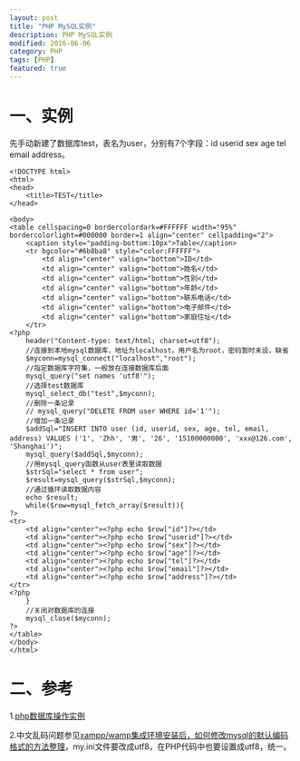 ```yaml
---
layout: post
title: "PHP MySQL实例"
description: PHP MySQL实例
modified: 2016-06-06
category: PHP
tags: [PHP]
featured: true
---
```


# 一、实例

先手动新建了数据库test，表名为user，分别有7个字段：id userid sex age tel email address。

	<!DOCTYPE html>
	<html>
	<head>
	    <title>TEST</title>
	</head>

	<body>
	<table cellspacing=0 bordercolordark=#FFFFFF width="95%" bordercolorlight=#000000 border=1 align="center" cellpadding="2">
	    <caption style="padding-bottom:10px">Table</caption>
	    <tr bgcolor="#6b8ba8" style="color:FFFFFF">
	        <td align="center" valign="bottom">ID</td>
	        <td align="center" valign="bottom">姓名</td>
	        <td align="center" valign="bottom">性别</td>
	        <td align="center" valign="bottom">年龄</td>
	        <td align="center" valign="bottom">联系电话</td>
	        <td align="center" valign="bottom">电子邮件</td>
	        <td align="center" valign="bottom">家庭住址</td>
	    </tr>
	<?php
	    header("Content-type: text/html; charset=utf8");
	    //连接到本地mysql数据库，地址为localhost，用户名为root，密码暂时未设，缺省
	    $myconn=mysql_connect("localhost","root");
	    //指定数据库字符集，一般放在连接数据库后面
	    mysql_query("set names 'utf8'");
	    //选择test数据库
	    mysql_select_db("test",$myconn);
	    //删除一条记录
	    // mysql_query("DELETE FROM user WHERE id='1'");
	    //增加一条记录
	    $addSql="INSERT INTO user (id, userid, sex, age, tel, email, address) VALUES ('1', 'Zhh', '男', '26', '15100000000', 'xxx@126.com', 'Shanghai')";
	    mysql_query($addSql,$myconn); 
	    //用mysql_query函数从user表里读取数据
	    $strSql="select * from user";
	    $result=mysql_query($strSql,$myconn);
	    //通过循环读取数据内容
	    echo $result;
	    while($row=mysql_fetch_array($result)){
	?>
	<tr>
	    <td align="center"><?php echo $row["id"]?></td>
	    <td align="center"><?php echo $row["userid"]?></td>
	    <td align="center"><?php echo $row["sex"]?></td>
	    <td align="center"><?php echo $row["age"]?></td>
	    <td align="center"><?php echo $row["tel"]?></td>
	    <td align="center"><?php echo $row["email"]?></td>
	    <td align="center"><?php echo $row["address"]?></td>
	</tr>
	<?php
	    }
	    //关闭对数据库的连接
	    mysql_close($myconn);
	?>
	</table>
	</body>
	</html>

# 二、参考

1.[php数据库操作实例](http://www.cnblogs.com/qiantuwuliang/archive/2009/11/11/1600896.html)

2.中文乱码问题参见[xampp/wamp集成环境安装后，如何修改mysql的默认编码格式的方法整理](http://blog.csdn.net/cselmu9/article/details/43150361)，my.ini文件要改成utf8，在PHP代码中也要设置成utf8，统一。